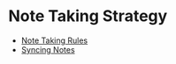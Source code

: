 # Note Taking Strategy

- [Note Taking Rules](Note%20Taking%20Rules.md)
- [Syncing Notes](Syncing%20Notes.md)
